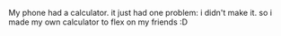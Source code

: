 My phone had a calculator. it just had one problem:
i didn't make it.
so i made my own calculator to flex on my friends
:D
